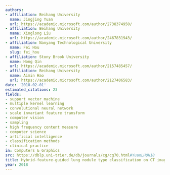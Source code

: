 ```yaml
---
authors:
- affiliation: Beihang University
  name: Jingjing Yuan
  url: https://academic.microsoft.com/author/2738374950/
- affiliation: Beihang University
  name: Xinglong Liu
  url: https://academic.microsoft.com/author/2467831943/
- affiliation: Nanyang Technological University
  name: Fei Hou
  slug: fei_hou
- affiliation: Stony Brook University
  name: Hong Qin
  url: https://academic.microsoft.com/author/2157485457/
- affiliation: Beihang University
  name: Aimin Hao
  url: https://academic.microsoft.com/author/2127406583/
date: '2018-02-01'
estimated_citations: 23
fields:
- support vector machine
- multiple kernel learning
- convolutional neural network
- scale invariant feature transform
- computer vision
- sampling
- high frequency content measure
- computer science
- artificial intelligence
- classification methods
- clinical practice
in: Computers & Graphics
src: https://dblp.uni-trier.de/db/journals/cg/cg70.html#YuanLHQH18
title: Hybrid-feature-guided lung nodule type classification on CT images
year: 2018
---
```

